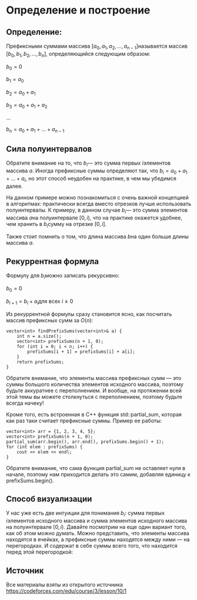 # Определение и построение
## Определение:
Префиксными суммами массива $[a_0, a_1, a_2, \ldots, a_{n - 1}]$называется массив $[b_0, b_1, b_2, \ldots, b_n]$, определяющийся следующим образом:

$b_0 = 0$

$b_1 = a_0$

$b_2 = a_0 + a_1$

$b_3 = a_0 + a_1 + a_2$

$\ldots$

$b_n = a_0 + a_1 + \ldots + a_{n - 1}$

## Сила полуинтервалов

Обратите внимание на то, что $b_i$— это сумма первых $i$элементов массива $a$. Иногда префиксные суммы определяют так, что $b_i = a_0 + a_1 + \ldots + a_i$, но этот способ неудобен на практике, в чем мы убедимся далее.

На данном примере можно познакомиться с очень важной концепцией в алгоритмах: практически всегда вместо отрезков лучше использовать полуинтервалы. К примеру, в данном случае $b_i$— это сумма элементов массива $a$на полуинтервале $[0, i)$, что на практике окажется удобнее, чем хранить в $b_i$сумму на отрезке $[0, i]$.

Также стоит помнить о том, что длина массива $b$на один больше длины массива $a$.

## Рекуррентная формула

Формулу для $b_i$можно записать рекурсивно:

$b_0 = 0$

$b_{i + 1} = b_{i} + a_{i}$для всех $i \ge 0$

Из рекуррентной формулы сразу становится ясно, как посчитать массив префиксных сумм за $O(n)$:
```
vector<int> findPrefixSums(vector<int>& a) {
    int n = a.size();
    vector<int> prefixSums(n + 1, 0);
    for (int i = 0; i < n; i++) {
        prefixSums[i + 1] = prefixSums[i] + a[i];
    }
    return prefixSums;
}
```
Обратите внимание, что элементы массива префиксных сумм — это суммы большого количества элементов исходного массива, поэтому будьте аккуратнее с переполнением. И вообще, на протяжении всей этой темы вы можете столкнуться с переполнением, поэтому будьте всегда начеку!

Кроме того, есть встроенная в C++ функция std::partial_sum, которая как раз таки считает префиксные суммы. Пример ее работы:
```
vector<int> arr = {1, 2, 3, 4, 5};
vector<int> prefixSums(n + 1, 0);
partial_sum(arr.begin(), arr.end(), prefixSums.begin() + 1);
for (int elem : prefixSums) {
    cout << elem << endl;
}
```
Обратите внимание, что сама функция partial_sum не оставляет нуля в начале, поэтому нам приходится делать это самим, добавляя единицу к prefixSums.begin().

## Способ визуализации

У нас уже есть две интуиции для понимания $b_i$: сумма первых $i$элементов исходного массива и сумма элементов исходного массива на полуинтервале $[0, i)$. Давайте посмотрим на еще один вариант того, как об этом можно думать. Можно представить, что элементы массива находятся в ячейках, а префиксные суммы находятся между ними — на перегородках. И содержат в себе суммы всего того, что находится перед этой перегородкой:

## Источник
Все материалы взяты из открытого источника https://codeforces.com/edu/course/3/lesson/10/1
